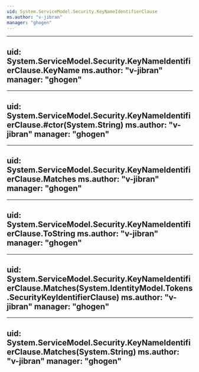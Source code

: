 ```yaml
---
uid: System.ServiceModel.Security.KeyNameIdentifierClause
ms.author: "v-jibran"
manager: "ghogen"
---
```


---
uid: System.ServiceModel.Security.KeyNameIdentifierClause.KeyName
ms.author: "v-jibran"
manager: "ghogen"
---

---
uid: System.ServiceModel.Security.KeyNameIdentifierClause.#ctor(System.String)
ms.author: "v-jibran"
manager: "ghogen"
---

---
uid: System.ServiceModel.Security.KeyNameIdentifierClause.Matches
ms.author: "v-jibran"
manager: "ghogen"
---

---
uid: System.ServiceModel.Security.KeyNameIdentifierClause.ToString
ms.author: "v-jibran"
manager: "ghogen"
---

---
uid: System.ServiceModel.Security.KeyNameIdentifierClause.Matches(System.IdentityModel.Tokens.SecurityKeyIdentifierClause)
ms.author: "v-jibran"
manager: "ghogen"
---

---
uid: System.ServiceModel.Security.KeyNameIdentifierClause.Matches(System.String)
ms.author: "v-jibran"
manager: "ghogen"
---
